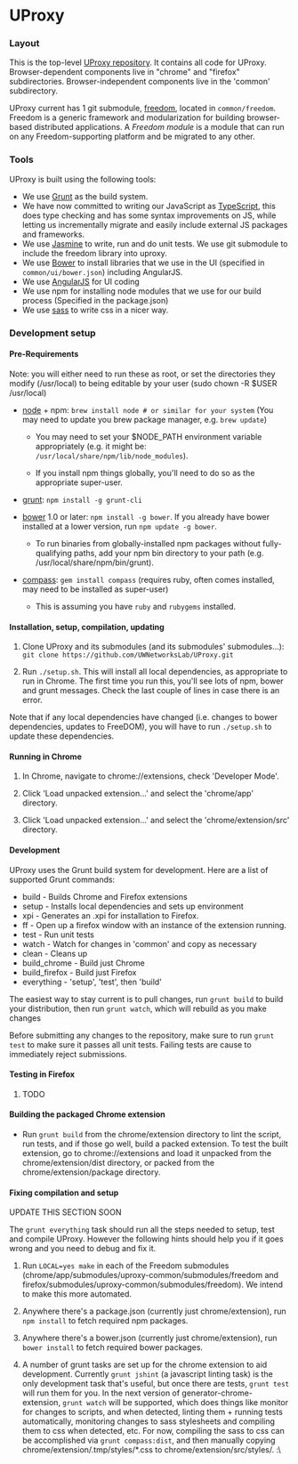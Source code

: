 UProxy
======


### Layout

This is the top-level [UProxy repository](https://github.com/UWNetworksLab/UProxy). It contains all code for UProxy. Browser-dependent components live in "chrome" and "firefox" subdirectories. Browser-independent components live in the 'common' subdirectory.

UProxy current has 1 git submodule,
[freedom](https://github.com/UWNetworksLab/freedom), located in `common/freedom`.
Freedom is a generic framework and modularization for
building browser-based distributed applications. A *Freedom module* is a module
that can run on any Freedom-supporting platform and be migrated to any other.


### Tools

UProxy is built using the following tools:

 - We use [Grunt](http://gruntjs.com/) as the build system.
 - We have now committed to writing our JavaScript as [TypeScript](http://www.typescriptlang.org/), this does type checking and has some syntax improvements on JS, while letting us incrementally migrate and easily include external JS packages and frameworks.
 - We use [Jasmine](http://pivotal.github.io/jasmine/) to write, run and do unit tests.
We use git submodule to include the freedom library into uproxy.
 - We use [Bower](http://bower.io) to install libraries that we use in the UI (specified in `common/ui/bower.json`) including AngularJS.
 - We use [AngularJS](http://angularjs.org) for UI coding
 - We use npm for installing node modules that we use for our build process (Specified in the package.json)
 - We use [sass](http://sass-lang.com/) to write css in a nicer way.

### Development setup

#### Pre-Requirements

Note: you will either need to run these as root, or set the directories they
modify (/usr/local) to being editable by your user (sudo chown -R $USER /usr/local)

- [node](http://nodejs.org/) + npm: `brew install node # or similar for your system` (You may need to update you brew package manager, e.g. `brew update`)

    - You may need to set your $NODE_PATH environment variable appropriately
      (e.g. it might be: `/usr/local/share/npm/lib/node_modules`).

    - If you install npm things globally, you'll need to do so as the
      appropriate super-user.

- [grunt](http://gruntjs.com/): `npm install -g grunt-cli`

- [bower](http://bower.io/) 1.0 or later: `npm install -g bower`. If you already have bower installed at a lower version, run `npm update -g bower`.

    - To run binaries from globally-installed npm packages without
      fully-qualifying paths, add your npm bin directory to your path
      (e.g. /usr/local/share/npm/bin/grunt).

- [compass](http://compass-style.org/):
  `gem install compass` (requires ruby, often comes installed, may need to be installed as super-user)

    - This is assuming you have `ruby` and `rubygems` installed.

#### Installation, setup, compilation, updating

1. Clone UProxy and its submodules (and its submodules' submodules...):
`git clone https://github.com/UWNetworksLab/UProxy.git`

2. Run `./setup.sh`. This will install all local dependencies,
as appropriate to run in Chrome.
The first time you run this, you'll see lots of npm, bower and grunt
messages. Check the last couple of lines in case there is an error.

Note that if any local dependencies have changed (i.e. changes to bower dependencies,
updates to FreeDOM), you will have to run `./setup.sh` to update these dependencies.


#### Running in Chrome

1. In Chrome, navigate to chrome://extensions, check 'Developer Mode'.

2. Click 'Load unpacked extension...' and select the 'chrome/app' directory.

3. Click 'Load unpacked extension...' and select the 'chrome/extension/src' directory.

#### Development

UProxy uses the Grunt build system for development. Here are a list
of supported Grunt commands:
 *  build - Builds Chrome and Firefox extensions
 *  setup - Installs local dependencies and sets up environment
 *  xpi - Generates an .xpi for installation to Firefox.
 *  ff - Open up a firefox window with an instance of the extension running.
 *  test - Run unit tests
 *  watch - Watch for changes in 'common' and copy as necessary
 *  clean - Cleans up
 *  build_chrome - Build just Chrome
 *  build_firefox - Build just Firefox
 *  everything - 'setup', 'test', then 'build'

The easiest way to stay current is to pull changes, run `grunt build` to build
your distribution, then run `grunt watch`, which will rebuild as you make changes

Before submitting any changes to the repository, make sure to run `grunt test`
to make sure it passes all unit tests. Failing tests are cause to immediately
reject submissions.

#### Testing in Firefox

1. TODO


#### Building the packaged Chrome extension

- Run `grunt build` from the chrome/extension directory to lint the script, run tests,
  and if those go well, build a packed extension. To test the built extension, go to
  chrome://extensions and load it unpacked from the chrome/extension/dist
  directory, or packed from the chrome/extension/package directory.


#### Fixing compilation and setup

UPDATE THIS SECTION SOON

The `grunt everything` task should run all the steps needed to setup, test and
compile UProxy. However the following hints should help you if it goes wrong and
you need to debug and fix it.

1. Run `LOCAL=yes make` in each of the Freedom submodules
   (chrome/app/submodules/uproxy-common/submodules/freedom and
   firefox/submodules/uproxy-common/submodules/freedom). We intend to make this
   more automated.

2. Anywhere there's a package.json (currently just chrome/extension), run `npm
   install` to fetch required npm packages.

3. Anywhere there's a bower.json (currently just chrome/extension), run `bower
   install` to fetch required bower packages.

4. A number of grunt tasks are set up for the chrome extension to aid
  development. Currently `grunt jshint` (a javascript linting task) is the only
  development task that's useful, but once there are tests, `grunt test` will
  run them for you. In the next version of generator-chrome-extension, `grunt
  watch` will be supported, which does things like monitor for changes to
  scripts, and when detected, linting them + running tests automatically,
  monitoring changes to sass stylesheets and compiling them to css when
  detected, etc. For now, compiling the sass to css can be accomplished via
  `grunt compass:dist`, and then manually copying
  chrome/extension/.tmp/styles/\*.css to chrome/extension/src/styles/. :\
